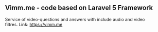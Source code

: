 ## Vimm.me - code based on Laravel 5 Framework
Service of video-questions and answers with include audio and video filtres.
Link: https://vimm.me